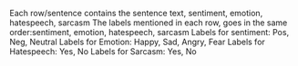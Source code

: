 Each row/sentence contains the sentence text, sentiment, emotion, hatespeech, sarcasm
The labels mentioned in each row, goes in the same order:sentiment, emotion, hatespeech, sarcasm
Labels for sentiment: Pos, Neg, Neutral
Labels for Emotion: Happy, Sad, Angry, Fear
Labels for Hatespeech: Yes, No
Labels for Sarcasm: Yes, No
